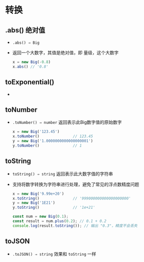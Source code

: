 # 转换

## .abs() 绝对值

+ `.abs() ⇒ Big`
+ 返回一个大数字，其值是绝对值，即 量级，这个大数字

  ```js
  x = new Big(-0.8)
  x.abs() // '0.8'
  ```

## toExponential()

+

## toNumber

+ `.toNumber() ⇒ number` 返回表示此Big数字值的原始数字

  ```js
  x = new Big('123.45')
  x.toNumber()               // 123.45
  y = new Big('1.0000000000000000001')
  y.toNumber()               // 1

  ```

## toString

+ `toString() ⇒ string` 返回表示此大数字值的字符串
+ 支持将数字转换为字符串进行处理，避免了常见的浮点数精度问题

  ```js
  x = new Big('9.99e+20')
  x.toString()               // '999000000000000000000'
  y = new Big('1E21')
  y.toString()               // '1e+21'
  ```

  ```js
  const num = new Big(0.1);
  const result = num.plus(0.2); // 0.1 + 0.2
  console.log(result.toString()); // 输出 "0.3"，精度不会丢失
  ```

## toJSON

+ `.toJSON() ⇒ string` 效果和 `toString` 一样
